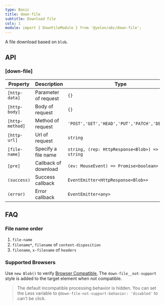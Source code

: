 ```yaml
---
type: Basic
title: down-file
subtitle: Download file
cols: 1
module: import { DownFileModule } from '@yelon/abc/down-file';
---
```


A file download based on `blob`.

## API

### [down-file]

| Property | Description | Type | Default |
|----------|-------------|------|---------|
| `[http-data]` | Parameter of request | `{}` | - |
| `[http-body]` | Body of request | `{}` | - |
| `[http-method]` | Method of request | `'POST','GET','HEAD','PUT','PATCH','DELETE'` | `'GET'` |
| `[http-url]` | Url of request | `string` | - |
| `[file-name]` | Specify a file name | `string, (rep: HttpResponse<Blob>) => string` | - |
| `[pre]` | Callback of download | `(ev: MouseEvent) => Promise<boolean>` | - |
| `(success)` | Success callback | `EventEmitter<HttpResponse<Blob>>` | - |
| `(error)` | Error callback | `EventEmitter<any>` | - |

## FAQ

### File name order

1. `file-name`
2. `filename*`, `filename` of `content-disposition`
3. `filename`, `x-filename` of `headers`

### Supported Browsers

Use `new Blob()` to verify [Browser Compatible](https://github.com/eligrey/FileSaver.js/#supported-browsers), The `down-file__not-support` style is added to the target element when not compatible.

> The default incompatible processing behavior is hidden. You can set the Less variable to `@down-file-not-support-behavior: 'disabled'` to can't be click.
